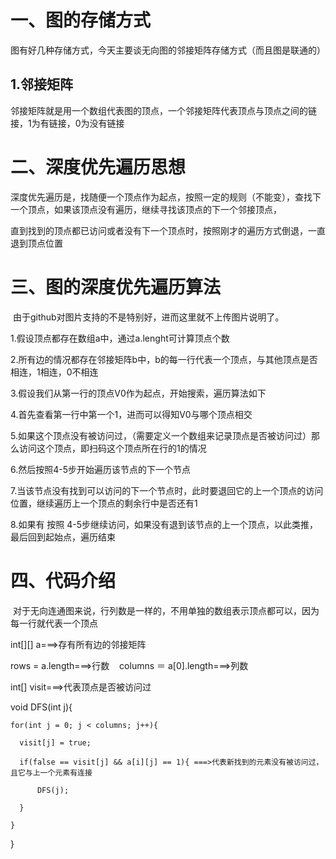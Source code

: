 # 一、图的存储方式
  
  图有好几种存储方式，今天主要谈无向图的邻接矩阵存储方式（而且图是联通的）
  
## 1.邻接矩阵
  
  邻接矩阵就是用一个数组代表图的顶点，一个邻接矩阵代表顶点与顶点之间的链接，1为有链接，0为没有链接

# 二、深度优先遍历思想
  
  深度优先遍历是，找随便一个顶点作为起点，按照一定的规则（不能变），查找下一个顶点，如果该顶点没有遍历，继续寻找该顶点的下一个邻接顶点，
  
  直到找到的顶点都已访问或者没有下一个顶点时，按照刚才的遍历方式倒退，一直退到顶点位置
  

# 三、图的深度优先遍历算法
  
  由于github对图片支持的不是特别好，进而这里就不上传图片说明了。
  
  1.假设顶点都存在数组a中，通过a.lenght可计算顶点个数
  
  2.所有边的情况都存在邻接矩阵b中，b的每一行代表一个顶点，与其他顶点是否相连，1相连，0不相连
  
  3.假设我们从第一行的顶点V0作为起点，开始搜索，遍历算法如下
  
  4.首先查看第一行中第一个1，进而可以得知V0与哪个顶点相交
  
  5.如果这个顶点没有被访问过，（需要定义一个数组来记录顶点是否被访问过）那么访问这个顶点，即扫码这个顶点所在行的1的情况
  
  6.然后按照4-5步开始遍历该节点的下一个节点
  
  7.当该节点没有找到可以访问的下一个节点时，此时要退回它的上一个顶点的访问位置，继续遍历上一个顶点的剩余行中是否还有1
  
  8.如果有 按照 4-5步继续访问，如果没有退到该节点的上一个顶点，以此类推，最后回到起始点，遍历结束
  
# 四、代码介绍

  对于无向连通图来说，行列数是一样的，不用单独的数组表示顶点都可以，因为每一行就代表一个顶点
 
  int[][] a===>存有所有边的邻接矩阵
  
  rows = a.length===>行数
  
  columns ＝ a[0].length===>列数
  
  int[] visit===>代表顶点是否被访问过
  
  void DFS(int j){

    for(int j = 0; j < columns; j++){

      visit[j] = true;

      if(false == visit[j] && a[i][j] == 1){ ===>代表新找到的元素没有被访问过，且它与上一个元素有连接

          DFS(j);

      }

    }

  }
  
  

